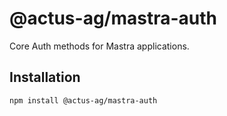 # @actus-ag/mastra-auth

Core Auth methods for Mastra applications.

## Installation

```bash
npm install @actus-ag/mastra-auth
```
